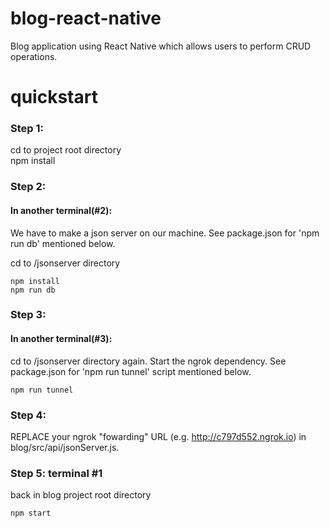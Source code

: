 # blog-react-native
Blog application using React Native which allows users to perform CRUD operations. 
# quickstart
### Step 1:
cd to project root directory
<br>
npm install

### Step 2:
#### In another terminal(#2):
We have to make a json server on our machine. See package.json for 'npm run db' mentioned below.

cd to /jsonserver directory

```
npm install
npm run db
```

### Step 3:
#### In another terminal(#3):
cd to /jsonserver directory again. Start the ngrok dependency. See package.json for 'npm run tunnel' script  mentioned below.
```
npm run tunnel
```
### Step 4:
REPLACE your ngrok "fowarding" URL (e.g. http://c797d552.ngrok.io) in blog/src/api/jsonServer.js.

### Step 5: terminal #1
back in blog project root directory
```
npm start
```
